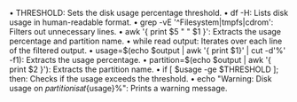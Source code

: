 • THRESHOLD: Sets the disk usage percentage threshold.
• df -H: Lists disk usage in human-readable format.
• grep -vE '^Filesystem|tmpfs|cdrom': Filters out unnecessary lines.
• awk '{ print $5 " " $1 }': Extracts the usage percentage and partition name.
• while read output: Iterates over each line of the filtered output.
• usage=$(echo $output | awk '{ print $1}' | cut -d'%' -f1): Extracts the usage
percentage.
• partition=$(echo $output | awk '{ print $2 }'): Extracts the partition name.
• if [ $usage -ge $THRESHOLD ]; then: Checks if the usage exceeds the threshold.
• echo "Warning: Disk usage on 𝑝𝑎𝑟𝑡𝑖𝑡𝑖𝑜𝑛𝑖𝑠𝑎𝑡{usage}%": Prints a warning message.
